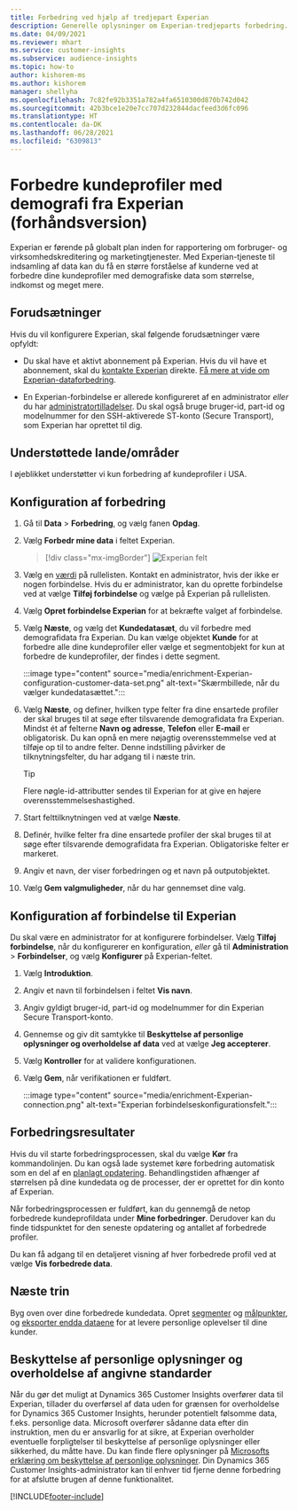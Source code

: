 ```yaml
---
title: Forbedring ved hjælp af tredjepart Experian
description: Generelle oplysninger om Experian-tredjeparts forbedring.
ms.date: 04/09/2021
ms.reviewer: mhart
ms.service: customer-insights
ms.subservice: audience-insights
ms.topic: how-to
author: kishorem-ms
ms.author: kishorem
manager: shellyha
ms.openlocfilehash: 7c82fe92b3351a782a4fa6510300d870b742d042
ms.sourcegitcommit: 42b3bce1e20e7cc707d232844dacfeed3d6fc096
ms.translationtype: HT
ms.contentlocale: da-DK
ms.lasthandoff: 06/28/2021
ms.locfileid: "6309813"
---
```

# <a name="enrich-customer-profiles-with-demographics-from-experian-preview"></a>Forbedre kundeprofiler med demografi fra Experian (forhåndsversion)

Experian er førende på globalt plan inden for rapportering om forbruger- og virksomhedskreditering og marketingtjenester. Med Experian-tjeneste til indsamling af data kan du få en større forståelse af kunderne ved at forbedre dine kundeprofiler med demografiske data som størrelse, indkomst og meget mere.

## <a name="prerequisites"></a>Forudsætninger

Hvis du vil konfigurere Experian, skal følgende forudsætninger være opfyldt:

- Du skal have et aktivt abonnement på Experian. Hvis du vil have et abonnement, skal du [kontakte Experian](https://www.experian.com/marketing-services/contact) direkte. [Få mere at vide om Experian-dataforbedring](https://www.experian.com/marketing-services/microsoft?cmpid=ems_web_mci_cdppage).

- En Experian-forbindelse er allerede konfigureret af en administrator *eller* du har [administratortilladelser](permissions.md#administrator). Du skal også bruge bruger-id, part-id og modelnummer for den SSH-aktiverede ST-konto (Secure Transport), som Experian har oprettet til dig.

## <a name="supported-countriesregions"></a>Understøttede lande/områder

I øjeblikket understøtter vi kun forbedring af kundeprofiler i USA.

## <a name="configure-the-enrichment"></a>Konfiguration af forbedring

1. Gå til **Data** > **Forbedring**, og vælg fanen **Opdag**.

1. Vælg **Forbedr mine data** i feltet Experian.

   > [!div class="mx-imgBorder"]
   > ![Experian felt](media/experian-tile.png "Experian tile")
   > 

1. Vælg en [værdi](connections.md) på rullelisten. Kontakt en administrator, hvis der ikke er nogen forbindelse. Hvis du er administrator, kan du oprette forbindelse ved at vælge **Tilføj forbindelse** og vælge på Experian på rullelisten. 

1. Vælg **Opret forbindelse Experian** for at bekræfte valget af forbindelse.

1.  Vælg **Næste**, og vælg det **Kundedatasæt**, du vil forbedre med demografidata fra Experian. Du kan vælge objektet **Kunde** for at forbedre alle dine kundeprofiler eller vælge et segmentobjekt for kun at forbedre de kundeprofiler, der findes i dette segment.

    :::image type="content" source="media/enrichment-Experian-configuration-customer-data-set.png" alt-text="Skærmbillede, når du vælger kundedatasættet.":::

1. Vælg **Næste**, og definer, hvilken type felter fra dine ensartede profiler der skal bruges til at søge efter tilsvarende demografidata fra Experian. Mindst ét af felterne **Navn og adresse**, **Telefon** eller **E-mail** er obligatorisk. Du kan opnå en mere nøjagtig overensstemmelse ved at tilføje op til to andre felter. Denne indstilling påvirker de tilknytningsfelter, du har adgang til i næste trin.

    > [!TIP]
    > Flere nøgle-id-attributter sendes til Experian for at give en højere overensstemmelseshastighed.

1. Start felttilknytningen ved at vælge **Næste**.

1. Definér, hvilke felter fra dine ensartede profiler der skal bruges til at søge efter tilsvarende demografidata fra Experian. Obligatoriske felter er markeret.

1. Angiv et navn, der viser forbedringen og et navn på outputobjektet.

1. Vælg **Gem valgmuligheder**, når du har gennemset dine valg.

## <a name="configure-the-connection-for-experian"></a>Konfiguration af forbindelse til Experian 

Du skal være en administrator for at konfigurere forbindelser. Vælg **Tilføj forbindelse**, når du konfigurerer en konfiguration, *eller* gå til **Administration** > **Forbindelser**, og vælg **Konfigurer** på Experian-feltet.

1. Vælg **Introduktion**.

1. Angiv et navn til forbindelsen i feltet **Vis navn**.

1. Angiv gyldigt bruger-id, part-id og modelnummer for din Experian Secure Transport-konto.

1. Gennemse og giv dit samtykke til **Beskyttelse af personlige oplysninger og overholdelse af data** ved at vælge **Jeg accepterer**.

1. Vælg **Kontroller** for at validere konfigurationen.

1. Vælg **Gem**, når verifikationen er fuldført.
   
   :::image type="content" source="media/enrichment-Experian-connection.png" alt-text="Experian forbindelseskonfigurationsfelt.":::

## <a name="enrichment-results"></a>Forbedringsresultater

Hvis du vil starte forbedringsprocessen, skal du vælge **Kør** fra kommandolinjen. Du kan også lade systemet køre forbedring automatisk som en del af en [planlagt opdatering](system.md#schedule-tab). Behandlingstiden afhænger af størrelsen på dine kundedata og de processer, der er oprettet for din konto af Experian.

Når forbedringsprocessen er fuldført, kan du gennemgå de netop forbedrede kundeprofildata under **Mine forbedringer**. Derudover kan du finde tidspunktet for den seneste opdatering og antallet af forbedrede profiler.

Du kan få adgang til en detaljeret visning af hver forbedrede profil ved at vælge **Vis forbedrede data**.

## <a name="next-steps"></a>Næste trin

Byg oven over dine forbedrede kundedata. Opret [segmenter](segments.md) og [målpunkter](measures.md), og [eksporter endda dataene](export-destinations.md) for at levere personlige oplevelser til dine kunder.

## <a name="data-privacy-and-compliance"></a>Beskyttelse af personlige oplysninger og overholdelse af angivne standarder

Når du gør det muligt at Dynamics 365 Customer Insights overfører data til Experian, tillader du overførsel af data uden for grænsen for overholdelse for Dynamics 365 Customer Insights, herunder potentielt følsomme data, f.eks. personlige data. Microsoft overfører sådanne data efter din instruktion, men du er ansvarlig for at sikre, at Experian overholder eventuelle forpligtelser til beskyttelse af personlige oplysninger eller sikkerhed, du måtte have. Du kan finde flere oplysninger på [Microsofts erklæring om beskyttelse af personlige oplysninger](https://go.microsoft.com/fwlink/?linkid=396732).
Din Dynamics 365 Customer Insights-administrator kan til enhver tid fjerne denne forbedring for at afslutte brugen af denne funktionalitet.


[!INCLUDE[footer-include](../includes/footer-banner.md)]
